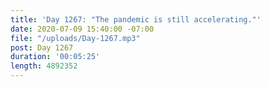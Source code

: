 ```yaml
---
title: 'Day 1267: "The pandemic is still accelerating."'
date: 2020-07-09 15:40:00 -07:00
file: "/uploads/Day-1267.mp3"
post: Day 1267
duration: '00:05:25'
length: 4892352
---
```


